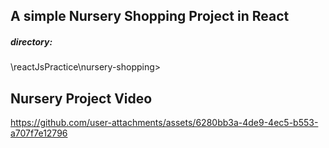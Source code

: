 ## A simple Nursery Shopping Project in React

##### directory:
<coed>\reactJsPractice\nursery-shopping></code>

## Nursery Project Video
https://github.com/user-attachments/assets/6280bb3a-4de9-4ec5-b553-a707f7e12796